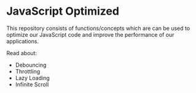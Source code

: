 # JavaScript Optimized
This repository consists of functions/concepts which are can be used to optimize our JavaScript code and improve the performance of our applications.

Read about:
- Debouncing
- Throttling
- Lazy Loading
- Infinite Scroll

